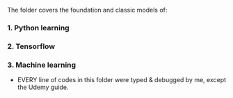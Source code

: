 The folder covers the foundation and classic models of:
### 1. Python learning
### 2. Tensorflow
### 3. Machine learning
* EVERY line of codes in this folder were typed & debugged by me, except the Udemy guide.

